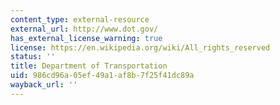 ```yaml
---
content_type: external-resource
external_url: http://www.dot.gov/
has_external_license_warning: true
license: https://en.wikipedia.org/wiki/All_rights_reserved
status: ''
title: Department of Transportation
uid: 986cd96a-05ef-49a1-af8b-7f25f41dc89a
wayback_url: ''
---
```

